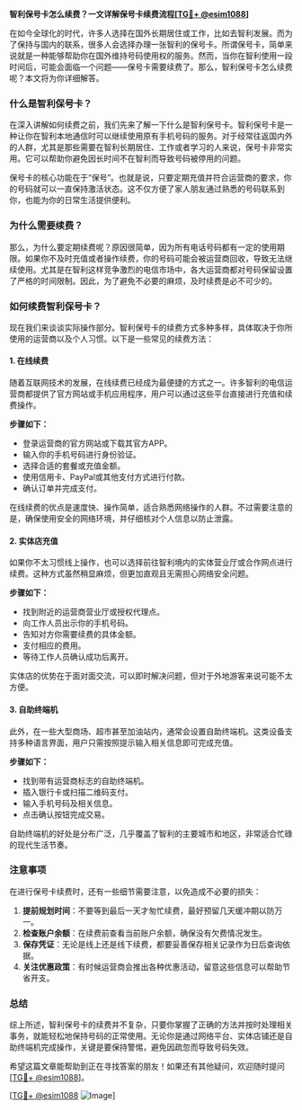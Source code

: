**智利保号卡怎么续费？一文详解保号卡续费流程[[TG💪+ @esim1088](https://t.me/s/esim1088)]**

在如今全球化的时代，许多人选择在国外长期居住或工作，比如去智利发展。而为了保持与国内的联系，很多人会选择办理一张智利的保号卡。所谓保号卡，简单来说就是一种能够帮助你在国外维持号码使用权的服务。然而，当你在智利使用一段时间后，可能会面临一个问题——保号卡需要续费了。那么，智利保号卡怎么续费呢？本文将为你详细解答。

### 什么是智利保号卡？

在深入讲解如何续费之前，我们先来了解一下什么是智利保号卡。智利保号卡是一种让你在智利本地通信时可以继续使用原有手机号码的服务。对于经常往返国内外的人群，尤其是那些需要在智利长期居住、工作或者学习的人来说，保号卡非常实用。它可以帮助你避免因长时间不在智利而导致号码被停用的问题。

保号卡的核心功能在于“保号”。也就是说，只要定期充值并符合运营商的要求，你的号码就可以一直保持激活状态。这不仅方便了家人朋友通过熟悉的号码联系到你，也能为你的日常生活提供便利。

### 为什么需要续费？

那么，为什么要定期续费呢？原因很简单，因为所有电话号码都有一定的使用期限。如果你不及时充值或者操作续费，你的号码可能会被运营商回收，导致无法继续使用。尤其是在智利这样竞争激烈的电信市场中，各大运营商都对号码保留设置了严格的时间限制。因此，为了避免不必要的麻烦，及时续费是必不可少的。

### 如何续费智利保号卡？

现在我们来谈谈实际操作部分。智利保号卡的续费方式多种多样，具体取决于你所使用的运营商以及个人习惯。以下是一些常见的续费方法：

#### 1. 在线续费

随着互联网技术的发展，在线续费已经成为最便捷的方式之一。许多智利的电信运营商都提供了官方网站或手机应用程序，用户可以通过这些平台直接进行充值和续费操作。

**步骤如下：**
- 登录运营商的官方网站或下载其官方APP。
- 输入你的手机号码进行身份验证。
- 选择合适的套餐或充值金额。
- 使用信用卡、PayPal或其他支付方式进行付款。
- 确认订单并完成支付。

在线续费的优点是速度快、操作简单，适合熟悉网络操作的人群。不过需要注意的是，确保使用安全的网络环境，并仔细核对个人信息以防止泄露。

#### 2. 实体店充值

如果你不太习惯线上操作，也可以选择前往智利境内的实体营业厅或合作网点进行续费。这种方式虽然稍显麻烦，但更加直观且无需担心网络安全问题。

**步骤如下：**
- 找到附近的运营商营业厅或授权代理点。
- 向工作人员出示你的手机号码。
- 告知对方你需要续费的具体金额。
- 支付相应的费用。
- 等待工作人员确认成功后离开。

实体店的优势在于面对面交流，可以即时解决问题，但对于外地游客来说可能不太方便。

#### 3. 自助终端机

此外，在一些大型商场、超市甚至加油站内，通常会设置自助终端机。这类设备支持多种语言界面，用户只需按照提示输入相关信息即可完成充值。

**步骤如下：**
- 找到带有运营商标志的自助终端机。
- 插入银行卡或扫描二维码支付。
- 输入手机号码及相关信息。
- 点击确认按钮完成交易。

自助终端机的好处是分布广泛，几乎覆盖了智利的主要城市和地区，非常适合忙碌的现代生活节奏。

### 注意事项

在进行保号卡续费时，还有一些细节需要注意，以免造成不必要的损失：

1. **提前规划时间**：不要等到最后一天才匆忙续费，最好预留几天缓冲期以防万一。
2. **检查账户余额**：在续费前查看当前账户余额，确保没有欠费情况发生。
3. **保存凭证**：无论是线上还是线下续费，都要妥善保存相关记录作为日后查询依据。
4. **关注优惠政策**：有时候运营商会推出各种优惠活动，留意这些信息可以帮助节省开支。

### 总结

综上所述，智利保号卡的续费并不复杂，只要你掌握了正确的方法并按时处理相关事务，就能轻松地保持号码的正常使用。无论你是通过网络平台、实体店铺还是自助终端机完成操作，关键是要保持警惕，避免因疏忽而导致号码失效。

希望这篇文章能帮助到正在寻找答案的朋友！如果还有其他疑问，欢迎随时提问[[TG💪+ @esim1088](https://t.me/s/esim1088)]。

[[TG💪+ @esim1088](https://t.me/s/esim1088) ![Image](https://i.postimg.cc/4NQfJmqS/Snipaste-2025-05-13-00-14-12.png)]